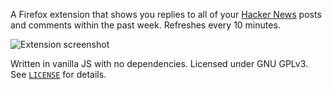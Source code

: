 A Firefox extension that shows you replies to all of your 
[Hacker News](https://news.ycombinator.com) posts and comments within the past
week. Refreshes every 10 minutes.

![Extension screenshot](https://imgur.com/tX8xVPa.png)

Written in vanilla JS with no dependencies. Licensed under GNU GPLv3. See 
[`LICENSE`][gpl] for details.

[gpl]: /LICENSE
